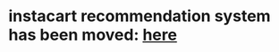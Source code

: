 # instacart recommendation system has been moved: [here](https://github.com/raam01/instacart-recommendation-system)
